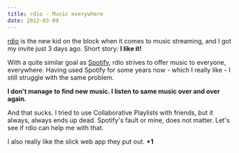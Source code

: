 ```yaml
---
title: rdio - Music everywhere
date: 2012-03-09
---
```


[rdio]() is the new kid on the block when it comes to music streaming, and I got my invite just 3 days ago. Short story: **I like it!**

With a quite similar goal as [Spotify](), rdio strives to offer music to everyone, everywhere. Having used Spotify for some years now - which I really like - I still struggle with the same problem.

**I don't manage to find new music. I listen to same music over and over again.**

And that sucks. I tried to use Collaborative Playlists with friends, but it always, always ends up dead. Spotify's fault or mine, does not matter. Let's see if rdio can help me with that.

I also really like the slick web app they put out. **+1**
